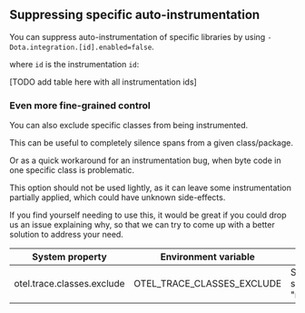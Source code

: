 ## Suppressing specific auto-instrumentation

You can suppress auto-instrumentation of specific libraries by using
`-Dota.integration.[id].enabled=false`.

where `id` is the instrumentation `id`:

[TODO add table here with all instrumentation ids]

### Even more fine-grained control

You can also exclude specific classes from being instrumented.

This can be useful to completely silence spans from a given class/package.

Or as a quick workaround for an instrumentation bug, when byte code in one specific class is problematic.

This option should not be used lightly, as it can leave some instrumentation partially applied,
which could have unknown side-effects.

If you find yourself needing to use this, it would be great if you could drop us an issue explaining why,
so that we can try to come up with a better solution to address your need.

| System property       | Environment variable  | Purpose                                                                                           |
|-----------------------|-----------------------|---------------------------------------------------------------------------------------------------|
| otel.trace.classes.exclude | OTEL_TRACE_CLASSES_EXCLUDE | Suppresses all instrumentation for specific classes, format is "my.package.MyClass,my.package2.*" |
